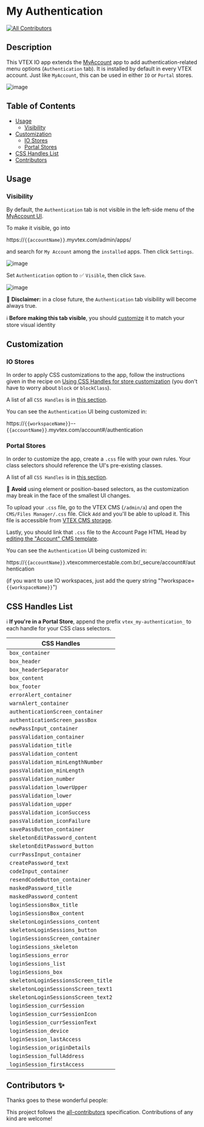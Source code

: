 # My Authentication

<!-- ALL-CONTRIBUTORS-BADGE:START - Do not remove or modify this section -->

[![All Contributors](https://img.shields.io/badge/all_contributors-0-orange.svg?style=flat-square)](#contributors-)

<!-- ALL-CONTRIBUTORS-BADGE:END -->

## Description

This VTEX IO app extends the [MyAccount](https://github.com/vtex-apps/my-account) app to add authentication-related menu options (`Authentication` tab). It is installed by default in every VTEX account. Just like `MyAccount`, this can be used in either `IO` or `Portal` stores.

![image](https://user-images.githubusercontent.com/22064061/112358629-47ff2100-8caf-11eb-8f89-80bdb48d2e68.png)

## Table of Contents

- [Usage](#usage)
  - [Visibility](#visibility)
- [Customization](#customization)
  - [IO Stores](#io-stores)
  - [Portal Stores](#portal-stores)
- [CSS Handles List](#css-handles-list)
- [Contributors](#contributors)

## Usage

### Visibility

By default, the `Authentication` tab is not visible in the left-side menu of the [MyAccount UI](https://github.com/vtex-apps/my-account).

To make it visible, go into

https://`{{accountName}}`.myvtex.com/admin/apps/

and search for `My Account` among the `installed` apps. Then click `Settings`.

![image](https://user-images.githubusercontent.com/22064061/112537384-5de31380-8d8d-11eb-80a5-902d1e0922db.png)

Set `Authentication` option to :white_check_mark: `Visible`, then click `Save`.

![image](https://user-images.githubusercontent.com/22064061/112537098-0b095c00-8d8d-11eb-915a-3dd7e8da86da.png)

:loudspeaker: **Disclaimer:** in a close future, the `Authentication` tab visibility will become always true.

:information_source: **Before making this tab visible**, you should [customize](#customization) it to match your store visual identity

## Customization

### IO Stores

In order to apply CSS customizations to the app, follow the instructions given in the recipe on [Using CSS Handles for store customization](https://vtex.io/docs/recipes/style/using-css-handles-for-store-customization) (you don't have to worry about `block` or `blockClass`).

A list of all `CSS Handles` is in [this section](#css-handles-list).

You can see the `Authentication` UI being customized in:

https://`{{workspaceName}}`--`{{accountName}}`.myvtex.com/account#/authentication

### Portal Stores

In order to customize the app, create a `.css` file with your own rules. Your class selectors should reference the UI's pre-existing classes.

A list of all `CSS Handles` is in [this section](#css-handles-list).

:loudspeaker: **Avoid** using element or position-based selectors, as the customization may break in the face of the smallest UI changes.

To upload your `.css` file, go to the VTEX CMS (`/admin/a`) and open the `CMS/Files Manager/.css` file. Click `Add` and you'll be able to upload it. This file is accessible from [VTEX CMS storage](https://help.vtex.com/en/tutorial/ver-o-conteudo-dos-arquivos-css-da-loja--U5v7DXpRSee86uqiKQUQi).

Lastly, you should link that `.css` file to the Account Page HTML Head by [editing the "Account" CMS template](https://help.vtex.com/en/tracks/cms--2YcpgIljVaLVQYMzxQbc3z/Y6dPEF6GzROQ8PuYKxrKe).

You can see the `Authentication` UI being customized in:

https://`{{accountName}}`.vtexcommercestable.com.br/\_secure/account#/authentication

(if you want to use IO workspaces, just add the query string "?workspace=`{{workspaceName}}`")

## CSS Handles List

:information_source: **If you're in a Portal Store**, append the prefix `vtex_my-authentication_` to each handle for your CSS class selectors.

| CSS Handles                         |
| ----------------------------------- |
| `box_container`                     |
| `box_header`                        |
| `box_headerSeparator`               |
| `box_content`                       |
| `box_footer`                        |
| `errorAlert_container`              |
| `warnAlert_container`               |
| `authenticationScreen_container`    |
| `authenticationScreen_passBox`      |
| `newPassInput_container`            |
| `passValidation_container`          |
| `passValidation_title`              |
| `passValidation_content`            |
| `passValidation_minLengthNumber`    |
| `passValidation_minLength`          |
| `passValidation_number`             |
| `passValidation_lowerUpper`         |
| `passValidation_lower`              |
| `passValidation_upper`              |
| `passValidation_iconSuccess`        |
| `passValidation_iconFailure`        |
| `savePassButton_container`          |
| `skeletonEditPassword_content`      |
| `skeletonEditPassword_button`       |
| `currPassInput_container`           |
| `createPassword_text`               |
| `codeInput_container`               |
| `resendCodeButton_container`        |
| `maskedPassword_title`              |
| `maskedPassword_content`            |
| `loginSessionsBox_title`            |
| `loginSessionsBox_content`          |
| `skeletonLoginSessions_content`     |
| `skeletonLoginSessions_button`      |
| `loginSessionsScreen_container`     |
| `loginSessions_skeleton`            |
| `loginSessions_error`               |
| `loginSessions_list`                |
| `loginSessions_box`                 |
| `skeletonLoginSessionsScreen_title` |
| `skeletonLoginSessionsScreen_text1` |
| `skeletonLoginSessionsScreen_text2` |
| `loginSession_currSession`          |
| `loginSession_currSessionIcon`      |
| `loginSession_currSessionText`      |
| `loginSession_device`               |
| `loginSession_lastAccess`           |
| `loginSession_originDetails`        |
| `loginSession_fullAddress`          |
| `loginSession_firstAccess`          |

<!-- DOCS-IGNORE:start -->

## Contributors ✨

Thanks goes to these wonderful people:

<!-- ALL-CONTRIBUTORS-LIST:START - Do not remove or modify this section -->
<!-- prettier-ignore-start -->
<!-- markdownlint-disable -->
<!-- markdownlint-enable -->
<!-- prettier-ignore-end -->

<!-- ALL-CONTRIBUTORS-LIST:END -->

This project follows the [all-contributors](https://github.com/all-contributors/all-contributors) specification. Contributions of any kind are welcome!

<!-- DOCS-IGNORE:end -->
